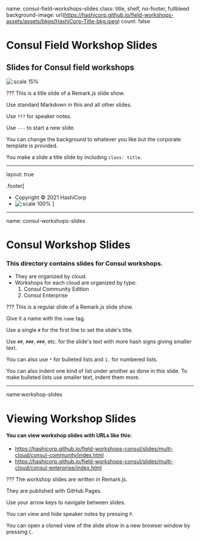 name: consul-field-workshops-slides
class: title, shelf, no-footer, fullbleed
background-image: url(https://hashicorp.github.io/field-workshops-assets/assets/bkgs/HashiCorp-Title-bkg.jpeg)
count: false


# Consul Field Workshop Slides
## Slides for Consul field workshops

![:scale 15%](https://hashicorp.github.io/field-workshops-assets/assets/logos/logo_consul.png)

???
This is a title slide of a Remark.js slide show.

Use standard Markdown in this and all other slides.

Use `???` for speaker notes.

Use `---` to start a new slide.

You can change the background to whatever you like but the corporate template is provided.

You make a slide a title slide by including `class: title`.

---
layout: true

.footer[
- Copyright © 2021 HashiCorp
- ![:scale 100%](https://hashicorp.github.io/field-workshops-assets/assets/logos/HashiCorp_Icon_Black.svg)
]
---
name: consul-workshops-slides
# Consul Workshop Slides
### This directory contains slides for Consul workshops.
* They are organized by cloud.
* Workshops for each cloud are organized by type:
  1. Consul Community Edition
  1. Consul Enterprise

???
This is a regular slide of a Remark.js slide show.

Give it a name with the `name` tag.

Use a single `#` for the first line to set the slide's title.

Use `##`, `###`, `###`, etc. for the slide's text with more hash signs giving smaller text.

You can also use `*` for bulleted lists and `1.` for numbered lists.

You can also indent one kind of list under another as done in this slide.  To make bulleted lists use smaller text, indent them more.

---
name:workshop-slides
# Viewing Workshop Slides
#### You can view workshop slides with URLs like this:
* https://hashicorp.github.io/field-workshops-consul/slides/multi-cloud/consul-community/index.html
* https://hashicorp.github.io/field-workshops-consul/slides/multi-cloud/consul-enterprise/index.html

???
The workshop slides are written in Remark.js.

They are published with GitHub Pages.

Use your arrow keys to navigate between slides.

You can view and hide speaker notes by pressing `P`.

You can open a cloned view of the slide show in a new browser window by pressing `C`.
